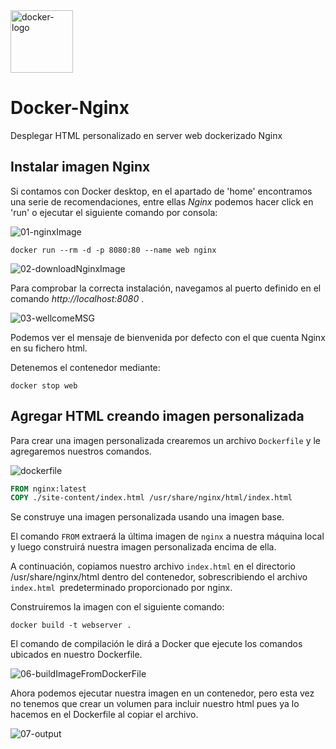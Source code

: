 <img src="https://user-images.githubusercontent.com/77643882/168807788-6baf57fe-e6fc-4226-8536-dcf58910fe5c.png" alt="docker-logo" width="100" heigth="100" />

# Docker-Nginx

Desplegar HTML personalizado en server web dockerizado Nginx

## Instalar imagen Nginx

Si contamos con Docker desktop, en el apartado de 'home' encontramos una serie de recomendaciones, entre ellas *Nginx* podemos hacer click en 'run' o ejecutar el siguiente comando por consola:

![01-nginxImage](https://user-images.githubusercontent.com/77643882/168804870-d4884199-8f65-4a44-8736-2bceb2a028c2.png)

```
docker run --rm -d -p 8080:80 --name web nginx
```

![02-downloadNginxImage](https://user-images.githubusercontent.com/77643882/168805030-161e8b40-ec0c-4fe6-a279-fdbc5baa48c0.png)

Para comprobar la correcta instalación, navegamos al puerto definido en el comando *http://localhost:8080* .

![03-wellcomeMSG](https://user-images.githubusercontent.com/77643882/168805063-a05e1f94-f388-44c3-b4e7-0c077f685f4d.png)

Podemos ver el mensaje de bienvenida por defecto con el que cuenta Nginx en su fichero html.

Detenemos el contenedor mediante:

```
docker stop web
```

## Agregar HTML creando imagen personalizada

Para crear una imagen personalizada crearemos un archivo `Dockerfile` y le agregaremos nuestros comandos.

![dockerfile](https://user-images.githubusercontent.com/77643882/168807212-a803159e-49ec-4970-862c-028e2a562c99.png)

```Dockerfile
FROM nginx:latest
COPY ./site-content/index.html /usr/share/nginx/html/index.html
```

Se construye una imagen personalizada usando una imagen base.

El comando `FROM` extraerá la última imagen de `nginx` a nuestra máquina local y luego construirá nuestra imagen personalizada encima de ella.

A continuación, copiamos nuestro archivo `index.html` en el directorio /usr/share/nginx/html dentro del contenedor, sobrescribiendo el archivo `index.html `predeterminado proporcionado por nginx.

Construiremos la imagen con el siguiente comando:

```
docker build -t webserver .
```

El comando de compilación le dirá a Docker que ejecute los comandos ubicados en nuestro Dockerfile.

![06-buildImageFromDockerFile](https://user-images.githubusercontent.com/77643882/168806936-301afcd6-4a63-4c36-9dde-ae5e6433546c.png)

Ahora podemos ejecutar nuestra imagen en un contenedor, pero esta vez no tenemos que crear un volumen para incluir nuestro html pues ya lo hacemos en el Dockerfile al copiar el archivo.


![07-output](https://user-images.githubusercontent.com/77643882/168807641-cc9da4cb-4123-4082-935b-a44285d80dd9.png)









